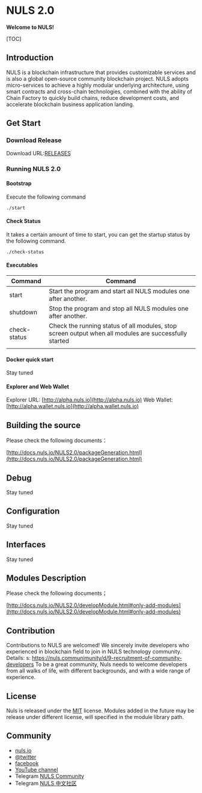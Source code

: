 # NULS 2.0

**Welcome to NULS!**

[TOC]

## Introduction

NULS is a blockchain infrastructure
that provides customizable services
and is also a global open-source
community blockchain project. NULS
adopts micro-services to achieve a
highly modular underlying
architecture, using smart contracts
and cross-chain technologies,
combined with the ability of Chain
Factory to quickly build chains, reduce
development costs, and accelerate
blockchain business application
landing.

## Get Start



### Download Release

Download URL:[RELEASES](https://github.com/nuls-io/nuls-v2/releases)

### Running NULS 2.0

#### Bootstrap

Execute the following command

```
./start
```

#### Check Status

It takes a certain amount of time to start, you can get the startup status by the following command.

```
./check-status
```

[^Note]: The command will automatically end when all modules are started.

#### Executables

| Command      | Command                                                      |
| ------------ | ------------------------------------------------------------ |
| start        | Start the program and start all NULS modules one after another. |
| shutdown     | Stop the program and stop all NULS modules one after another. |
| check-status | Check the running status of all modules, stop screen output when all modules are successfully started |
|              |                                                              |

#### Docker quick start

Stay tuned

#### Explorer and Web Wallet

Explorer URL:  [http://alpha.nuls.io](http://alpha.nuls.io)
Web Wallet: [http://alpha.wallet.nuls.io](http://alpha.wallet.nuls.io)

## Building the source

Please check the following documents：

[http://docs.nuls.io/NULS2.0/packageGeneration.html](http://docs.nuls.io/NULS2.0/packageGeneration.html)

## Debug

Stay tuned

## Configuration

Stay tuned

## Interfaces

Stay tuned

## Modules Description

Please check the following documents；

[http://docs.nuls.io/NULS2.0/developModule.html#only-add-modules](http://docs.nuls.io/NULS2.0/developModule.html#only-add-modules)

[^note]: Some documents are being updated, please understand if there are some inconsistencies

## Contribution

Contributions to NULS are welcomed! We sincerely invite developers who experienced in blockchain field to join in NULS technology community. Details: s: https://nuls.communimunity/d/9-recruitment-of-community-developers To be a great community, Nuls needs to welcome developers from all walks of life, with different backgrounds, and with a wide range of experience.

## License

Nuls is released under the [MIT](http://opensource.org/licenses/MIT) license.
Modules added in the future may be release under different license, will specified in the module library path.

## Community

- [nuls.io](https://nuls.io/)
- [@twitter](https://twitter.com/nulsservice)
- [facebook](https://www.facebook.com/nulscommunity/)
- [YouTube channel](https://www.youtube.com/channel/UC8FkLeF4QW6Undm4B3InN1Q?view_as=subscriber)
- Telegram [NULS Community](https://t.me/Nulsio)
- Telegram [NULS 中文社区](https://t.me/Nulscn)

####  

